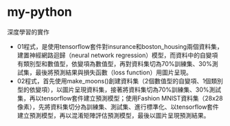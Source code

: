 # my-python
深度學習的實作<br>

* 01程式，是使用tensorflow套件對insurance和boston_housing兩個資料集，建置神經網路迴歸（neural network regression）模型，而資料中的自變項有類別型和數值型，依變項為數值型，再對資料集切為70%訓練集、30%測試集，最後將預測結果與損失函數（loss function）用圖片呈現。
* 02程式，首先使用make_moons()創建資料集（2個數值型的自變項、1個類別型的依變項），以圖片呈現資料集，接著將資料集切為70%訓練集、30%測試集，再以tensorflow套件建立預測模型；使用Fashion MNIST資料集（28x28像素），先將資料集切分為訓練集、測試集、進行標準化、以tensorflow套件建立預測模型，再以混淆矩陣評估預測模型，最後以圖片呈現預測結果。


